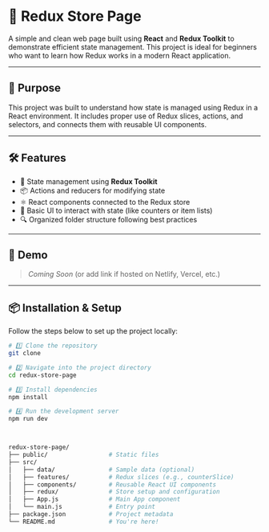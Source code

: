 # 🛒 Redux Store Page

A simple and clean web page built using **React** and **Redux Toolkit** to demonstrate efficient state management. This project is ideal for beginners who want to learn how Redux works in a modern React application.

---

## 🧠 Purpose

This project was built to understand how state is managed using Redux in a React environment. It includes proper use of Redux slices, actions, and selectors, and connects them with reusable UI components.

---

## 🛠 Features

- 🔄 State management using **Redux Toolkit**
- 📦 Actions and reducers for modifying state
- ⚛️ React components connected to the Redux store
- 🎨 Basic UI to interact with state (like counters or item lists)
- 🔍 Organized folder structure following best practices

---

## 🚀 Demo

> _Coming Soon_ (or add link if hosted on Netlify, Vercel, etc.)

---

## 📦 Installation & Setup

Follow the steps below to set up the project locally:

```bash
# 1️⃣ Clone the repository
git clone 

# 2️⃣ Navigate into the project directory
cd redux-store-page

# 3️⃣ Install dependencies
npm install

# 4️⃣ Run the development server
npm run dev



redux-store-page/
├── public/                 # Static files
├── src/
│   ├── data/               # Sample data (optional)
│   ├── features/           # Redux slices (e.g., counterSlice)
│   ├── components/         # Reusable React UI components
│   ├── redux/              # Store setup and configuration
│   ├── App.js              # Main App component
│   └── main.js             # Entry point
├── package.json            # Project metadata
└── README.md               # You're here!
